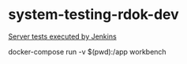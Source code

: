 # system-testing-rdok-dev
[Server tests executed by Jenkins](https://code-quests.rdok.dev/2019/03/server-testing-ci/)

docker-compose run -v $(pwd):/app workbench
